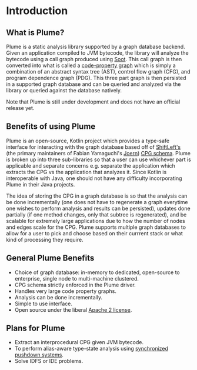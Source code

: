 # Introduction

## What is Plume?

Plume is a static analysis library supported by a graph database backend. Given an application compiled to 
JVM bytecode, the library will analyze the bytecode using a call graph produced using [Soot](https://soot-oss.github.io/soot).
This call graph is then converted into what is called a [code-property graph](https://scholar.google.com/scholar_url?url=https://ieeexplore.ieee.org/abstract/document/6956589/&hl=en&sa=T&oi=gsb&ct=res&cd=0&d=12886570087564421680&ei=b405X9CuKqiBy9YP_Y27yAc&scisig=AAGBfm3j_-cCDAxDL775VnqZMs9K7suiYw) which is simply a combination of an abstract syntax tree (AST),
control flow graph (CFG), and program dependence graph (PDG). This three part graph is then persisted in a 
supported graph database and can be queried and analyzed via the library or queried against the database natively.

Note that Plume is still under development and does not have an official release yet.

## Benefits of using Plume

Plume is an open-source, Kotlin project which provides a type-safe interface for interacting with the graph
database based off of [ShiftLeft's](https://www.shiftleft.io/) (the primary maintainers of Fabian Yamaguchi's
[Joern](https://github.com/ShiftLeftSecurity/joern)) 
[CPG schema](https://github.com/ShiftLeftSecurity/codepropertygraph/blob/master/codepropertygraph/src/main/resources/schemas/base.json).
Plume is broken up into three sub-libraries so that a user can use whichever part is applicable and separate
concerns e.g. separate the application which extracts the CPG vs the application that analyzes it. Since 
Kotlin is interoperable with Java, one should not have any difficulty incorporating Plume in their Java projects.

The idea of storing the CPG in a graph database is so that the analysis can be done incrementally (one does not
have to regenerate a graph everytime one wishes to perform analysis and results can be persisted), updates
done partially (if one method changes, only that subtree is regenerated), and be scalable for extremely 
large applications due to how the number of nodes and edges scale for the CPG. Plume supports multiple graph 
databases to allow for a user to pick and choose based on their currrent stack or what kind of processing they
require.

## General Plume Benefits

* Choice of graph database: in-memory to dedicated, open-source to enterprise, single node to multi-machine clustered.
* CPG schema strictly enforced in the Plume driver.
* Handles very large code property graphs.
* Analysis can be done incrementally.
* Simple to use interface.
* Open source under the liberal [Apache 2 license](https://en.wikipedia.org/wiki/Apache_License).

## Plans for Plume

* Extract an interprocedural CPG given JVM bytecode.
* To perform alias-aware type-state analysis using [synchronized pushdown systems](https://scholar.google.com/scholar_url?url=https://dl.acm.org/doi/abs/10.1145/3290361&hl=en&sa=T&oi=gsb&ct=res&cd=0&d=15546365361660080180&ei=N5Q5X9XBF_SSy9YPxMG2yAE&scisig=AAGBfm3MtiLeyMfSj5gXy1bzeuLCewQ9-A). 
* Solve IDFS or IDE problems.
